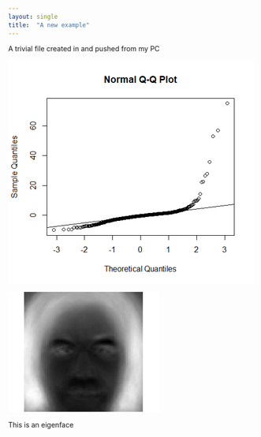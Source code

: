 ```yaml
---
layout: single
title:  "A new example"
---
```


A trivial file created in and pushed from my PC

![q1_2_qqplot](../assets/images/q1_2_qqplot.png)

<img src="../assets/images/2023-04-04-frompc/EigenFace.png" alt="EigenFace" style="zoom:67%;" />

This is an eigenface